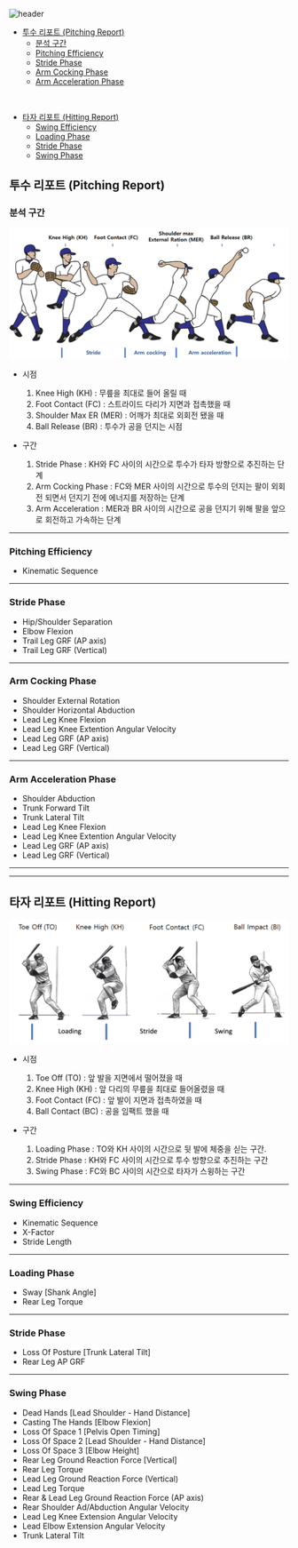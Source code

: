 ![header](https://capsule-render.vercel.app/api?type=waving&color=4240DD&height=250&section=header&text=KMU%20Baseball%20Report&fontSize=50&fontColor=ffffff&fontAlign=70&fontAlignY=40&desc=Defining%20report%20parameters&descAlign=84&descAlignY=53)

- [투수 리포트 (Pitching Report)](https://github.com/parkdragonstone/kookmin-report-explain?tab=readme-ov-file#투수-리포트-pitching-report)
    - [분석 구간](https://github.com/parkdragonstone/kookmin-report-explain?tab=readme-ov-file#분석-구간)
    - [Pitching Efficiency](https://github.com/parkdragonstone/kookmin-report-explain?tab=readme-ov-file#pitching-efficiency)
    - [Stride Phase](https://github.com/parkdragonstone/kookmin-report-explain?tab=readme-ov-file#stride-phase)
    - [Arm Cocking Phase](https://github.com/parkdragonstone/kookmin-report-explain?tab=readme-ov-file#arm-cocking-phase)
    - [Arm Acceleration Phase](https://github.com/parkdragonstone/kookmin-report-explain?tab=readme-ov-file#arm-acceleration-phase)

<br/>

- [타자 리포트 (Hitting Report)](https://github.com/parkdragonstone/kookmin-report-explain?tab=readme-ov-file#타자-리포트-hitting-report)
    - [Swing Efficiency](https://github.com/parkdragonstone/kookmin-report-explain?tab=readme-ov-file#swing-efficiency)
    - [Loading Phase](https://github.com/parkdragonstone/kookmin-report-explain?tab=readme-ov-file#loading-phase)
    - [Stride Phase](https://github.com/parkdragonstone/kookmin-report-explain?tab=readme-ov-file#stride-phase-1)
    - [Swing Phase](https://github.com/parkdragonstone/kookmin-report-explain?tab=readme-ov-file#swing-phase)

## 투수 리포트 (Pitching Report)

### 분석 구간

![pitching_analysis](img/pitching_analysis.png)

- 시점
    1. Knee High (KH) : 무릎을 최대로 들어 올릴 때
    2. Foot Contact (FC) : 스트라이드 다리가 지면과 접촉했을 때
    3. Shoulder Max ER (MER) : 어깨가 최대로 외회전 됐을 때
    4. Ball Release (BR) : 투수가 공을 던지는 시점

- 구간
    1. Stride Phase : KH와 FC 사이의 시간으로 투수가 타자 방향으로 추진하는 단계
    2. Arm Cocking Phase : FC와 MER 사이의 시간으로 투수의 던지는 팔이 외회전 되면서 던지기 전에 에너지를 저장하는 단계
    3. Arm Acceleration : MER과 BR 사이의 시간으로 공을 던지기 위해 팔을 앞으로 회전하고 가속하는 단계
---

### Pitching Efficiency

- Kinematic Sequence
---

### Stride Phase

- Hip/Shoulder Separation
- Elbow Flexion
- Trail Leg GRF (AP axis)
- Trail Leg GRF (Vertical)
---

### Arm Cocking Phase

- Shoulder External Rotation
- Shoulder Horizontal Abduction
- Lead Leg Knee Flexion
- Lead Leg Knee Extention Angular Velocity
- Lead Leg GRF (AP axis)
- Lead Leg GRF (Vertical)
---

### Arm Acceleration Phase

- Shoulder Abduction
- Trunk Forward Tilt
- Trunk Lateral Tilt
- Lead Leg Knee Flexion
- Lead Leg Knee Extention Angular Velocity
- Lead Leg GRF (AP axis)
- Lead Leg GRF (Vertical)

---
---

## 타자 리포트 (Hitting Report)

![hitting_analysis](img/hitting_analysis.png)

- 시점
    1. Toe Off (TO) : 앞 발을 지면에서 떨어졌을 때
    2. Knee High (KH) : 앞 다리의 무릎을 최대로 들어올렸을 때
    3. Foot Contact (FC) : 앞 발이 지면과 접촉하였을 때
    4. Ball Contact (BC) : 공을 임팩트 했을 때

- 구간
    1. Loading Phase : TO와 KH 사이의 시간으로 뒷 발에 체중을 싣는 구간.
    2. Stride Phase : KH와 FC 사이의 시간으로 투수 방향으로 추진하는 구간
    3. Swing Phase : FC와 BC 사이의 시간으로 타자가 스윙하는 구간
---

### Swing Efficiency

- Kinematic Sequence
- X-Factor
- Stride Length
---

### Loading Phase

- Sway [Shank Angle]
- Rear Leg Torque
---

### Stride Phase

- Loss Of Posture [Trunk Lateral Tilt]
- Rear Leg AP GRF
---

### Swing Phase

- Dead Hands [Lead Shoulder - Hand Distance]
- Casting The Hands [Elbow Flexion]
- Loss Of Space 1 [Pelvis Open Timing]
- Loss Of Space 2 [Lead Shoulder - Hand  Distance]
- Loss Of Space 3 [Elbow Height]
- Rear Leg Ground Reaction Force [Vertical]
- Rear Leg Torque
- Lead Leg Ground Reaction Force (Vertical)
- Lead Leg Torque
- Rear & Lead Leg Ground Reaction Force (AP axis)
- Rear Shoulder Ad/Abduction Angular Velocity
- Lead Leg Knee Extension Angular Velocity
- Lead Elbow Extension Angular Velocity
- Trunk Lateral Tilt
